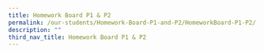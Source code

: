 ```yaml
---
title: Homework Board P1 & P2
permalink: /our-students/Homework-Board-P1-and-P2/HomeworkBoard-P1-P2/
description: ""
third_nav_title: Homework Board P1 & P2
---
```

